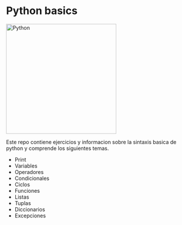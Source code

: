 # Python basics

<p align="left">
<a href="https://www.python.org/" target="_blank" rel="noreferrer"><img src="https://raw.githubusercontent.com/danielcranney/readme-generator/main/public/icons/skills/python-colored.svg" width="300" height="300" alt="Python" /></a>
</p>

Este repo contiene ejercicios y informacion sobre la sintaxis basica de python y comprende los siguientes temas.

- Print
- Variables
- Operadores
- Condicionales
- Ciclos
- Funciones
- Listas
- Tuplas
- Diccionarios
- Excepciones
